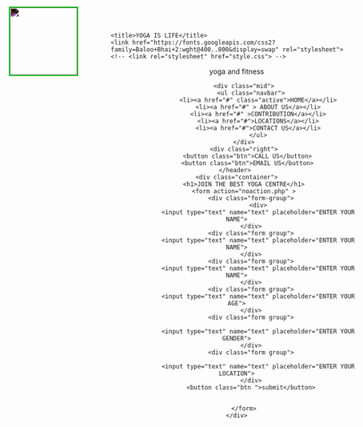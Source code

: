<!DOCTYPE html>
<html lang="en">

<head>
    <meta charset="UTF-8">
    <meta name="viewport" content="width=device-width, initial-scale=1.0">
    
    <title>YOGA IS LIFE</title>
    <link href="https://fonts.googleapis.com/css2?family=Baloo+Bhai+2:wght@400..800&display=swap" rel="stylesheet">
    <!-- <link rel="stylesheet" href="style.css"> -->
  
</head>
<style>
    /* CSS Reset */
    

    body{
        font-family: 'Baloo Bhai 2',serif;
        color: rgb(69, 69, 241);
        margin: 0px;
        padding: 0px;
        background: url("https://thumbs.dreamstime.com/z/serenity-yoga-practicing-meditation-vector-illustration-original-paintings-drawing-97122190.jpg")
    }
    .left{
        display: inline-block;
        position: absolute;
        left: 24px;
        top: 13px;
        display: inline;
        border:  2px solid rgb(38, 218, 38);
    }
    .left img{
        width: 135px;
        filter: invert(100%);
    }
    .left div{
        text-align: center;
    }
    .mid{
        display: block;
        width:50%;
        margin: 14px auto;
        border:  2px solid rgba(33, 187, 207, 0.322);
    }
    .right{
        position:absolute;
        right: 24px;
        top: 13px;
        display: inline;
        border:  2px solid hwb(66 3% 1%);
    }
    .navbar{
        display: inline-block;
    }
    .navbar li{
        color: azure;
        display: inline-block;
    }
    .navbar li a{
        color: rgb(103, 80, 160);
        text-decoration: none;
        padding: 10px 10px;
        /* font-size: 15px; */
       
    }
    .navbar li a:hover , .navbar li a.active {
       text-decoration: underline;
       color: rgb(18, 18, 19);
       
       
    }
    .btn{
        margin:0px 10px;
        background-color: rgb(205, 243, 102);
        color: rgb(25, 0, 255);
        padding: 4px 15px ;
        border-radius: 25px;
        cursor: pointer;
    }
    .btn:hover{
        background-color: rgb(161, 151, 151);
    }
    
    .container {
        background-color: black;
        border: 2px solid green;
        margin: 20px 2px;
        padding: 25px;
        width: 33%;
        border-radius: 2px;
        border-radius: 25px;
    }
    .form-group input{
        background-color: wheat;
        text-align: center;
        display: block;
        width: 154px;
        padding: 6px;
        border: 2px solid black;
        margin:  3px auto;
    }
    .container h1 {
        text-align: center;

    }
    .form-group button{
        display: block;
        width: 23%;
        margin: auto;
    }

</style>

 <body>
      <header class="header">
         <div class="left">
         <img src="img/logo.jpg" alt=""></div>
         <div> yoga and fitness </div>
          
        
        <div class="mid">
            <ul class="navbar">
                <li><a href="#" class="active">HOME</a></li>
                <li><a href="#" > ABOUT US</a></li>
                <li><a href="#" >CONTRIBUTION</a></li>
                <li><a href="#">LOCATIONS</a></li>
                <li><a href="#">CONTACT US</a></li>
                </ul>
        </div>
        <div class="right">
          <button class="btn">CALL US</button>
          <button class="btn">EMAIL US</button>
    </header> 
    <div class="container">
        <h1>JOIN THE BEST YOGA CENTRE</h1>
        <form action="noaction.php" >
            <div class="form-group">
                <div>
                <input type="text" name="text" placeholder="ENTER YOUR NAME">
            </div>
            <div class="form group">
                <input type="text" name="text" placeholder="ENTER YOUR NAME">
            </div>
            <div class="form group">
                <input type="text" name="text" placeholder="ENTER YOUR NAME">
            </div>
            <div class="form group">
                <input type="text" name="text" placeholder="ENTER YOUR AGE">
            </div>
            <div class="form group">

                <input type="text" name="text" placeholder="ENTER YOUR GENDER">
            </div>
            <div class="form group">

                <input type="text" name="text" placeholder="ENTER YOUR LOCATION">
            </div>
            <button class="btn ">submit</button>


        </form>
    </div>


</body>

</html>
